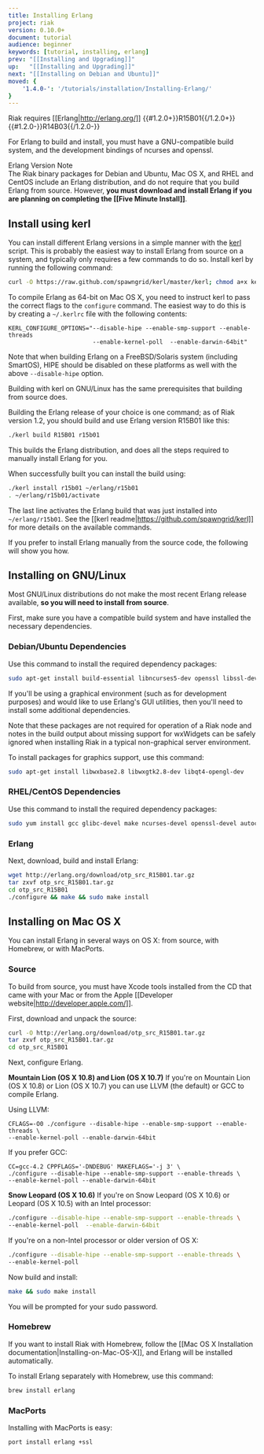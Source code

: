 ```yaml
---
title: Installing Erlang
project: riak
version: 0.10.0+
document: tutorial
audience: beginner
keywords: [tutorial, installing, erlang]
prev: "[[Installing and Upgrading]]"
up:   "[[Installing and Upgrading]]"
next: "[[Installing on Debian and Ubuntu]]"
moved: {
    '1.4.0-': '/tutorials/installation/Installing-Erlang/'
}
---
```


Riak requires [[Erlang|http://erlang.org/]] {{#1.2.0+}}R15B01{{/1.2.0+}}{{#1.2.0-}}R14B03{{/1.2.0-}}

For Erlang to build and install, you must have a GNU-compatible build system, and the development bindings of ncurses and openssl.

<div class="note">
<div class="title">Erlang Version Note</div>
The Riak binary packages for Debian and Ubuntu, Mac OS X, and RHEL and CentOS include an Erlang distribution, and do not require that you build Erlang from source. However, <strong>you must download and install Erlang if you are planning on completing the [[Five Minute Install]]</strong>.
</div>

## Install using kerl

You can install different Erlang versions in a simple manner with the [kerl](https://github.com/spawngrid/kerl) script. This is probably the easiest way to install Erlang from source on a system, and typically only requires a few commands to do so. Install kerl by running the following command:

```bash
curl -O https://raw.github.com/spawngrid/kerl/master/kerl; chmod a+x kerl
```

To compile Erlang as 64-bit on Mac OS X, you need to instruct kerl to pass the correct flags to the `configure` command. The easiest way to do this is by creating a `~/.kerlrc` file with the following contents:

```text
KERL_CONFIGURE_OPTIONS="--disable-hipe --enable-smp-support --enable-threads
                        --enable-kernel-poll  --enable-darwin-64bit"
```

Note that when building Erlang on a FreeBSD/Solaris system (including SmartOS), HIPE should be disabled on these platforms as well with the above `--disable-hipe` option.

Building with kerl on GNU/Linux has the same prerequisites that building from source does.

Building the Erlang release of your choice is one command; as of Riak version 1.2, you should build and use Erlang version R15B01 like this:

```bash
./kerl build R15B01 r15b01
```

This builds the Erlang distribution, and does all the steps required to manually install Erlang for you.

When successfully built you can install the build using:

```bash
./kerl install r15b01 ~/erlang/r15b01
. ~/erlang/r15b01/activate
```

The last line activates the Erlang build that was just installed into `~/erlang/r15b01`. See the [[kerl readme|https://github.com/spawngrid/kerl]] for more details on the available commands.

If you prefer to install Erlang manually from the source code, the following will show you how.

## Installing on GNU/Linux

Most GNU/Linux distributions do not make the most recent Erlang release available, **so you will need to install from source**.

First, make sure you have a compatible build system and have installed the
necessary dependencies.

### Debian/Ubuntu Dependencies

Use this command to install the required dependency packages:

```bash
sudo apt-get install build-essential libncurses5-dev openssl libssl-dev fop xsltproc unixodbc-dev
```

If you'll be using a graphical environment (such as for development purposes)
and would like to use Erlang's GUI utilities, then you'll need to install
some additional dependencies.

<div class="info">Note that these packages are not required for operation
of a Riak node and notes in the build output about missing support for
wxWidgets can be safely ignored when installing Riak in a typical
non-graphical server environment.</div>

To install packages for graphics support, use this command:

```bash
sudo apt-get install libwxbase2.8 libwxgtk2.8-dev libqt4-opengl-dev
```

### RHEL/CentOS Dependencies

Use this command to install the required dependency packages:

```bash
sudo yum install gcc glibc-devel make ncurses-devel openssl-devel autoconf
```

### Erlang

Next, download, build and install Erlang:

```bash
wget http://erlang.org/download/otp_src_R15B01.tar.gz
tar zxvf otp_src_R15B01.tar.gz
cd otp_src_R15B01
./configure && make && sudo make install
```

## Installing on Mac OS X
You can install Erlang in several ways on OS X: from source, with Homebrew, or with MacPorts.

### Source
To build from source, you must have Xcode tools installed from the CD that came with your Mac or from the Apple [[Developer website|http://developer.apple.com/]].

First, download and unpack the source:

```bash
curl -O http://erlang.org/download/otp_src_R15B01.tar.gz
tar zxvf otp_src_R15B01.tar.gz
cd otp_src_R15B01
```

Next, configure Erlang.

**Mountain Lion (OS X 10.8) and Lion (OS X 10.7)**
If you're on Mountain Lion (OS X 10.8) or Lion (OS X 10.7) you can use LLVM (the default) or GCC to compile Erlang.

Using LLVM:

```text
CFLAGS=-O0 ./configure --disable-hipe --enable-smp-support --enable-threads \
--enable-kernel-poll --enable-darwin-64bit
```

If you prefer GCC:

```text
CC=gcc-4.2 CPPFLAGS='-DNDEBUG' MAKEFLAGS='-j 3' \
./configure --disable-hipe --enable-smp-support --enable-threads \
--enable-kernel-poll --enable-darwin-64bit
```

**Snow Leopard (OS X 10.6)**
If you're on Snow Leopard (OS X 10.6) or Leopard (OS X 10.5) with an Intel processor:

```bash
./configure --disable-hipe --enable-smp-support --enable-threads \
--enable-kernel-poll  --enable-darwin-64bit
```

If you're on a non-Intel processor or older version of OS X:

```bash
./configure --disable-hipe --enable-smp-support --enable-threads \
--enable-kernel-poll
```

Now build and install:

```bash
make && sudo make install
```

You will be prompted for your sudo password.

### Homebrew
If you want to install Riak with Homebrew, follow the [[Mac OS X Installation documentation|Installing-on-Mac-OS-X]], and Erlang will be installed automatically.

To install Erlang separately with Homebrew, use this command:

```bash
brew install erlang
```

### MacPorts
Installing with MacPorts is easy:

```bash
port install erlang +ssl
```
